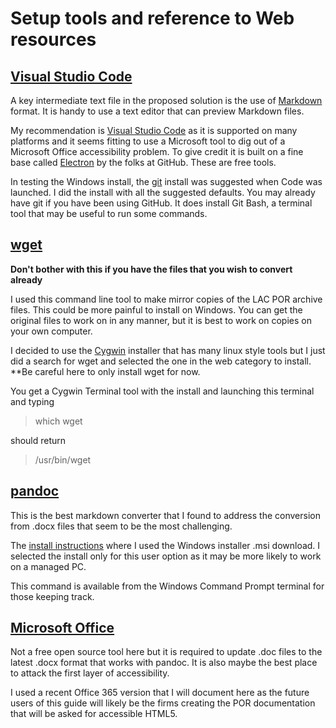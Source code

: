 # Setup tools and reference to Web resources

## [Visual Studio Code](https://code.visualstudio.com/docs#vscode)

A key intermediate text file in the proposed solution is the use of [Markdown](https://daringfireball.net/projects/markdown/) format.  It is handy to use a text editor that can preview Markdown files.

My recommendation is [Visual Studio Code](https://code.visualstudio.com/docs#vscode) as it is supported on many platforms and it seems fitting to use a Microsoft tool to dig out of a Microsoft Office accessibility problem. To give credit it is built on a fine base called [Electron](https://electronjs.org) by the folks at GitHub. These are free tools.

In testing the Windows install, the [git](https://git-scm.com/) install was suggested when Code was launched.  I did the install with all the suggested defaults.  You may already have git if you have been using GitHub. It does install Git Bash, a terminal tool that may be useful to run some commands.


## [wget](http://www.gnu.org/software/wget/)

**Don't bother with this if you have the files that you wish to convert already**

I used this command line tool to make mirror copies of the LAC POR archive files. This could be more painful to install on Windows. You can get the original files to work on in any manner, but it is best to work on copies on your own computer.

I decided to use the [Cygwin](https://cygwin.com/install.html) installer that has many linux style tools but I just did a search for wget and selected the one in the web category to install. **Be careful here to only install wget for now.

You get a Cygwin Terminal tool with the install and launching this terminal and typing
> which wget

should return 
>/usr/bin/wget

## [pandoc](https://github.com/jgm/pandoc)

This is the best markdown converter that I found to address the conversion from .docx files that seem to be the most challenging.

The [install instructions](https://github.com/jgm/pandoc/blob/master/INSTALL.md) where I used the Windows installer .msi download.  I selected the install only for this user option as it may be more likely to work on a managed PC.

This command is available from the Windows Command Prompt terminal for those keeping track.

## [Microsoft Office](https://products.office.com/en-ca/home)

Not a free open source tool here but it is required to update .doc files to the latest .docx format that works with pandoc.  It is also maybe the best place to attack the first layer of accessibility.

I used a recent Office 365 version that I will document here as the future users of this guide will likely be the firms creating the POR documentation that will be asked for accessible HTML5.